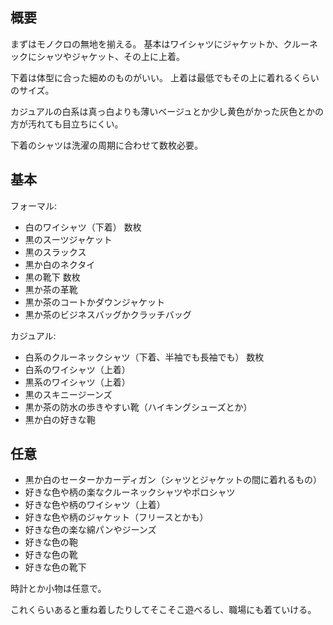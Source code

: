 ## 概要

まずはモノクロの無地を揃える。
基本はワイシャツにジャケットか、クルーネックにシャツやジャケット、その上に上着。

下着は体型に合った細めのものがいい。
上着は最低でもその上に着れるくらいのサイズ。

カジュアルの白系は真っ白よりも薄いベージュとか少し黄色がかった灰色とかの方が汚れても目立ちにくい。

下着のシャツは洗濯の周期に合わせて数枚必要。

## 基本

フォーマル:

- 白のワイシャツ（下着） 数枚
- 黒のスーツジャケット
- 黒のスラックス
- 黒か白のネクタイ
- 黒の靴下 数枚
- 黒か茶の革靴
- 黒か茶のコートかダウンジャケット
- 黒か茶のビジネスバッグかクラッチバッグ

カジュアル:

- 白系のクルーネックシャツ（下着、半袖でも長袖でも） 数枚
- 白系のワイシャツ（上着）
- 黒系のワイシャツ（上着）
- 黒のスキニージーンズ
- 黒か茶の防水の歩きやすい靴（ハイキングシューズとか）
- 黒か白の好きな鞄

## 任意

- 黒か白のセーターかカーディガン（シャツとジャケットの間に着れるもの）
- 好きな色や柄の楽なクルーネックシャツやポロシャツ
- 好きな色や柄のワイシャツ（上着）
- 好きな色や柄のジャケット（フリースとかも）
- 好きな色の楽な綿パンやジーンズ
- 好きな色の鞄
- 好きな色の靴
- 好きな色の靴下

時計とか小物は任意で。

これくらいあると重ね着したりしてそこそこ遊べるし、職場にも着ていける。

